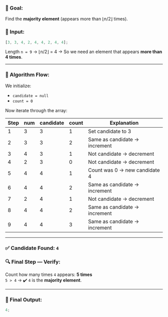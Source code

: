 ### 🧠 Goal:

Find the **majority element** (appears more than ⌊n/2⌋ times).

### 🧪 Input:

```js
[3, 3, 4, 2, 4, 4, 2, 4, 4];
```

Length `n = 9` → ⌊n/2⌋ = 4 → So we need an element that appears **more than 4 times**.

---

### 🔄 Algorithm Flow:

We initialize:

- `candidate = null`
- `count = 0`

Now iterate through the array:

| Step | num | candidate | count | Explanation                   |
| ---- | --- | --------- | ----- | ----------------------------- |
| 1    | 3   | 3         | 1     | Set candidate to 3            |
| 2    | 3   | 3         | 2     | Same as candidate → increment |
| 3    | 4   | 3         | 1     | Not candidate → decrement     |
| 4    | 2   | 3         | 0     | Not candidate → decrement     |
| 5    | 4   | 4         | 1     | Count was 0 → new candidate 4 |
| 6    | 4   | 4         | 2     | Same as candidate → increment |
| 7    | 2   | 4         | 1     | Not candidate → decrement     |
| 8    | 4   | 4         | 2     | Same as candidate → increment |
| 9    | 4   | 4         | 3     | Same as candidate → increment |

---

### ✅ Candidate Found: `4`

### 🔍 Final Step — Verify:

Count how many times `4` appears: **5 times**  
`5 > 4` → ✔️ `4` is the **majority element**.

---

### 🧾 Final Output:

```js
4;
```
